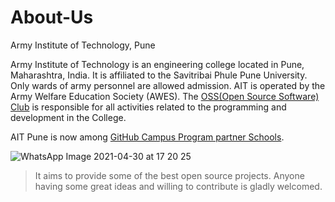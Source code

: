 # About-Us
Army Institute of Technology, Pune 

Army Institute of Technology is an engineering college located in Pune, Maharashtra, India. It is affiliated to the Savitribai Phule Pune University. Only wards of army personnel are allowed admission. AIT is operated by the Army Welfare Education Society (AWES).
The [OSS(Open Source Software) Club](https://aitoss.club/) is responsible for all activities related to the programming and development in the College.

AIT Pune is now among [GitHub Campus Program partner Schools](https://education.github.com/schools).

![WhatsApp Image 2021-04-30 at 17 20 25](https://user-images.githubusercontent.com/36515927/116692279-ba170400-a9d9-11eb-953a-12c4b98e94ff.jpeg)

>It aims to provide some of the best open source projects. Anyone having some great ideas and willing to contribute is gladly welcomed.
